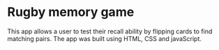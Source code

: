 # Rugby memory game

This app allows a user to test their recall ability by flipping cards to find matching pairs. The app was built using HTML, CSS and javaScript.
